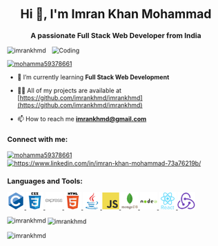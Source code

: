 <h1 align="center">Hi 👋, I'm Imran Khan Mohammad</h1>
<h3 align="center">A passionate Full Stack Web Developer from India</h3>
<img align="right" alt="Coding" width="400" src="https://cdn.dribbble.com/users/1162077/screenshots/3848914/programmer.gif">
<p align="left"> <img src="https://komarev.com/ghpvc/?username=imrankhmd&label=Profile%20views&color=0e75b6&style=flat" alt="imrankhmd" /> </p>

<p align="left"> <a href="https://twitter.com/mohamma59378661" target="blank"><img src="https://img.shields.io/twitter/follow/mohamma59378661?logo=twitter&style=for-the-badge" alt="mohamma59378661" /></a> </p>

- 🌱 I’m currently learning **Full Stack Web Development**

- 👨‍💻 All of my projects are available at [https://github.com/imrankhmd/imrankhmd](https://github.com/imrankhmd/imrankhmd)

- 📫 How to reach me **imrankhmd@gmail.com**

<h3 align="left">Connect with me:</h3>
<p align="left">
<a href="https://twitter.com/mohamma59378661" target="blank"><img align="center" src="https://raw.githubusercontent.com/rahuldkjain/github-profile-readme-generator/master/src/images/icons/Social/twitter.svg" alt="mohamma59378661" height="30" width="40" /></a>
<a href="https://linkedin.com/in/https://www.linkedin.com/in/imran-khan-mohammad-73a76219b/" target="blank"><img align="center" src="https://raw.githubusercontent.com/rahuldkjain/github-profile-readme-generator/master/src/images/icons/Social/linked-in-alt.svg" alt="https://www.linkedin.com/in/imran-khan-mohammad-73a76219b/" height="30" width="40" /></a>
</p>

<h3 align="left">Languages and Tools:</h3>
<p align="left"> <a href="https://www.cprogramming.com/" target="_blank" rel="noreferrer"> <img src="https://raw.githubusercontent.com/devicons/devicon/master/icons/c/c-original.svg" alt="c" width="40" height="40"/> </a> <a href="https://www.w3schools.com/css/" target="_blank" rel="noreferrer"> <img src="https://raw.githubusercontent.com/devicons/devicon/master/icons/css3/css3-original-wordmark.svg" alt="css3" width="40" height="40"/> </a> <a href="https://expressjs.com" target="_blank" rel="noreferrer"> <img src="https://raw.githubusercontent.com/devicons/devicon/master/icons/express/express-original-wordmark.svg" alt="express" width="40" height="40"/> </a> <a href="https://www.w3.org/html/" target="_blank" rel="noreferrer"> <img src="https://raw.githubusercontent.com/devicons/devicon/master/icons/html5/html5-original-wordmark.svg" alt="html5" width="40" height="40"/> </a> <a href="https://www.java.com" target="_blank" rel="noreferrer"> <img src="https://raw.githubusercontent.com/devicons/devicon/master/icons/java/java-original.svg" alt="java" width="40" height="40"/> </a> <a href="https://developer.mozilla.org/en-US/docs/Web/JavaScript" target="_blank" rel="noreferrer"> <img src="https://raw.githubusercontent.com/devicons/devicon/master/icons/javascript/javascript-original.svg" alt="javascript" width="40" height="40"/> </a> <a href="https://www.mongodb.com/" target="_blank" rel="noreferrer"> <img src="https://raw.githubusercontent.com/devicons/devicon/master/icons/mongodb/mongodb-original-wordmark.svg" alt="mongodb" width="40" height="40"/> </a> <a href="https://nodejs.org" target="_blank" rel="noreferrer"> <img src="https://raw.githubusercontent.com/devicons/devicon/master/icons/nodejs/nodejs-original-wordmark.svg" alt="nodejs" width="40" height="40"/> </a> <a href="https://reactjs.org/" target="_blank" rel="noreferrer"> <img src="https://raw.githubusercontent.com/devicons/devicon/master/icons/react/react-original-wordmark.svg" alt="react" width="40" height="40"/> </a> <a href="https://redux.js.org" target="_blank" rel="noreferrer"> <img src="https://raw.githubusercontent.com/devicons/devicon/master/icons/redux/redux-original.svg" alt="redux" width="40" height="40"/> </a> </p>

<p><img align="left" src="https://github-readme-stats.vercel.app/api/top-langs?username=imrankhmd&show_icons=true&locale=en&layout=compact" alt="imrankhmd" /></p>

<p>&nbsp;<img align="center" src="https://github-readme-stats.vercel.app/api?username=imrankhmd&show_icons=true&locale=en" alt="imrankhmd" /></p>

<p><img align="center" src="https://github-readme-streak-stats.herokuapp.com/?user=imrankhmd&" alt="imrankhmd" /></p>

